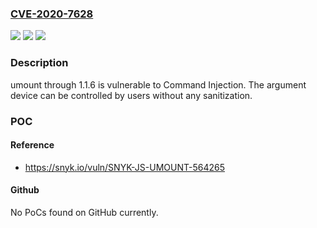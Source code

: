 ### [CVE-2020-7628](https://cve.mitre.org/cgi-bin/cvename.cgi?name=CVE-2020-7628)
![](https://img.shields.io/static/v1?label=Product&message=install-package&color=blue)
![](https://img.shields.io/static/v1?label=Version&message=n%2Fa&color=blue)
![](https://img.shields.io/static/v1?label=Vulnerability&message=Command%20Injection&color=brighgreen)

### Description

umount through 1.1.6 is vulnerable to Command Injection. The argument device can be controlled by users without any sanitization.

### POC

#### Reference
- https://snyk.io/vuln/SNYK-JS-UMOUNT-564265

#### Github
No PoCs found on GitHub currently.

